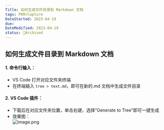 ```yaml
---
Title: 如何生成文件目录到 Markdown 文档
tags: PKM/Capture
DateStarted: 2023-04-19
due:
DateModified: 2023-04-19
status: 🔵Archived
---
```


## 如何生成文件目录到 Markdown 文档

#### 1. 命令行输入：

- VS Code 打开对应文件夹终端
- 在终端输入 `tree > text.md`，即可在新的.md 文档中生成文件目录

#### 2. VS Code 插件：

- 下载后在对应文件夹位置，单击右键，选择“Generate to Tree”即可一键生成
- 效果图：  
  ![image.png](https://cdn.nlark.com/yuque/0/2022/png/29677165/1667800959538-beae4b5c-19a1-4bf5-acd6-db5209c33e67.png#clientId=ub76a8022-4bb2-4&crop=0&crop=0&crop=1&crop=1&from=paste&height=172&id=uc21c60f9&margin=%5Bobject%20Object%5D&name=image.png&originHeight=344&originWidth=1334&originalType=binary&ratio=1&rotation=0&showTitle=false&size=30279&status=done&style=none&taskId=u1a101bc3-d044-469e-9d9e-de0172418be&title=&width=667)
